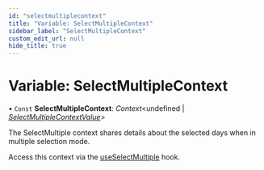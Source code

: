 ```yaml
---
id: "selectmultiplecontext"
title: "Variable: SelectMultipleContext"
sidebar_label: "SelectMultipleContext"
custom_edit_url: null
hide_title: true
---
```


# Variable: SelectMultipleContext

• `Const` **SelectMultipleContext**: *Context*<undefined \| [*SelectMultipleContextValue*](../interfaces/selectmultiplecontextvalue.md)\>

The SelectMultiple context shares details about the selected days when in
multiple selection mode.

Access this context via the [useSelectMultiple](../functions/useselectmultiple.md) hook.
